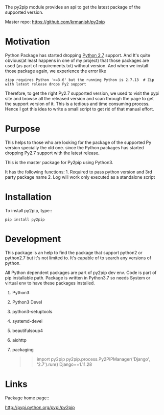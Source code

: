 The py2pip module provides an api to get the latest package of the supported version.

Master repo: https://github.com/krmanish/py2pip



Motivation
==========
Python Package has started dropping [Python 2.7](https://docs.python.org/2/index.html) support.
And It's quite obvious(at least happens in one of my project) that those packages are used (as part of
requirements.txt) without version. And when we install those package again, we experience the error like

    zipp requires Python '>=3.6' but the running Python is 2.7.13  # Zip with latest release drops Py2 support

Therefore, to get the right Py2.7 supported version, we used to visit the pypi site and browse all the released version
and scan through the page to get the support version of it. This is a tedious and time consuming process.
Hence I got this idea to write a small script to get rid of that manual effort.


Purpose
=======
This helps to those who are looking for the package of the supported Py version specially the old one.
since the Python packages has started dropping Py2.7 support with the latest release.

This is the master package for Py2pip using Python3.

It has the following functions:
    1. Required to pass python version and 3rd party package name
    2. Log will work only executed as a standalone script


Installation
============
To install py2pip, type::

    pip install py2pip


Development
===========
This package is an help to find the package that support python2 or python2.7 but it's not limited to.
It's capable of to search any versions of python.

All Python dependent packages are part of py2pip dev env. Code is part of pip installable path.
Package is written in Python3.7 so needs System or virtual env to have these packages installed.
1.  Python3
2.  Python3 Devel
3.  python3-setuptools
4.  systemd-devel
5.  beautifulsoup4
6.  aiohttp
7.  packaging


    >> import py2pip
    >> py2pip.process.Py2PIPManager('Django', '2.7').run()
     Django==1.11.28


Links
=====
Package home page::

  http://pypi.python.org/pypi/py2pip
